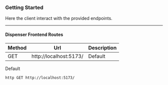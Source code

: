 ### Getting Started

Here the client interact with the provided endpoints.

---

#### Dispenser Frontend Routes

| Method | Url                    | Description |
|--------|------------------------|-------------|
| GET    | http://localhost:5173/ | Default     |

Default
```bash
http GET http://localhost:5173/
```